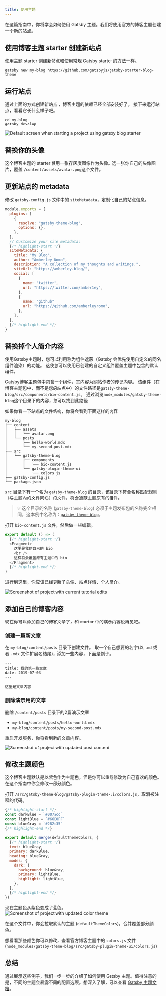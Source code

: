 ```yaml
---
title: 使用主题
---
```


在这篇指南中，你将学会如何使用 Gatsby 主题。我们将使用官方的博客主题创建一个新的站点。

## 使用博客主题 starter 创建新站点

使用主题 starter 创建新站点和使用常规 Gatsby starter 的方法一样。

```shell
gatsby new my-blog https://github.com/gatsbyjs/gatsby-starter-blog-theme
```

## 运行站点

通过上面的方式创建新站点 ，博客主题的依赖已经全部安装好了。 接下来运行站点，看看它长什么样子吧。

```shell
cd my-blog
gatsby develop
```

![Default screen when starting a project using gatsby blog starter](./images/starter-blog-theme-default.png)

## 替换你的头像

这个博客主题的 starter 使用一张存灰度图像作为头像。选一张你自己的头像图片，覆盖 `/content/assets/avatar.png`这个文件。

## 更新站点的 metadata

修改 `gatsby-config.js` 文件中的 `siteMetadata`，定制化自己的站点信息。

```javascript:title=gatsby-config.js
module.exports = {
  plugins: [
    {
      resolve: "gatsby-theme-blog",
      options: {},
    },
  ],
  // Customize your site metadata:
  {/* highlight-start */}
  siteMetadata: {
    title: "My Blog",
    author: "Amberley Romo",
    description: "A collection of my thoughts and writings.",
    siteUrl: "https://amberley.blog/",
    social: [
      {
        name: "twitter",
        url: "https://twitter.com/amber1ey",
      },
      {
        name: "github",
        url: "https://github.com/amberleyromo",
      },
    ],
  },
  {/* highlight-end */}
}
```

## 替换掉个人简介内容

使用Gatsby主题时，您可以利用称为组件遮蔽（Gatsby 会优先使用自定义的同名组件渲染）的功能。 这使您可以使用已创建的自定义组件覆盖主题中包含的默认组件。

Gatsby博客主题包中包含一个组件，其内容为网站作者的传记内容。 该组件（在博客主题包中，而不是您的站点中）的文件路径是`gatsby-theme-blog/src/components/bio-content.js`。 通过浏览`node_modules/gatsby-theme-blog`这个目录下的内容，您可以找到此路径


如果你看一下站点的文件结构，你将会看到下面这样的内容

```
my-blog
├── content
│   ├── assets
│   │   └── avatar.png
│   └── posts
│       ├── hello-world.mdx
│       └── my-second-post.mdx
├── src
│   └── gatsby-theme-blog
│       ├── components
│       │   └── bio-content.js
│       └── gatsby-plugin-theme-ui
│           └── colors.js
├── gatsby-config.js
└── package.json
```

`src` 目录下有一个名为 `gatsby-theme-blog` 的目录，该目录下符合名称匹配规则（与主题内的文件同名）的文件，将会遮蔽主题原有的组件。

> 💡 这个目录的名称 (`gatsby-theme-blog`) 必须于主题发布包的名称完全相同，这本例中名称为：[`gatsby-theme-blog`](https://www.npmjs.com/package/gatsby-theme-blog)。

打开 `bio-content.js` 文件，然后做一些编辑。

```jsx:title=bio-content.js
export default () => (
  {/* highlight-start */}
  <Fragment>
    这里是我的自己的 bio
    <br />
    这样将会覆盖原有主题中的 bio
  </Fragment>
  {/* highlight-end */}
)
```

进行到这里，你应该已经更新了头像、站点详情、个人简介。

![Screenshot of project with current tutorial edits](./images/starter-blog-theme-edited.png)

## 添加自己的博客内容

现在你可以添加自己的博客文章了，和 starter 中的演示内容说再见吧。
### 创建一篇新文章

在 `my-blog/content/posts` 目录下创建文件。 取一个自己想要的名字(以 `.md` 或者 `.mdx` 文件扩展名结尾)，添加一些内容，下面是例子。

```mdx:title=my-blog/content/posts/my-first-post.mdx
---
title: 我的第一篇文章
date: 2019-07-03
---

这里是文章内容
```

### 删除演示用的文章

删除 `/content/posts` 目录下的2篇演示文章

- `my-blog/content/posts/hello-world.mdx`
- `my-blog/content/posts/my-second-post.mdx`

重启开发服务，你将看到新的文章内容。

![Screenshot of project with updated post content](./images/starter-blog-theme-updated-content.png)

## 修改主题颜色

这个博客主题默认是以紫色作为主题色，但是你可以重载修改为自己喜欢的颜色。在这个指南中你会修改一部分颜色。

打开 `/src/gatsby-theme-blog/gatsby-plugin-theme-ui/colors.js`，取消被注释的代码。

```javascript:title=colors.js
{/* highlight-start */}
const darkBlue = `#007acc`
const lightBlue = `#66E0FF`
const blueGray = `#282c35`
{/* highlight-end */}

export default merge(defaultThemeColors, {
  {/* highlight-start */}
  text: blueGray,
  primary: darkBlue,
  heading: blueGray,
  modes: {
    dark: {
      background: blueGray,
      primary: lightBlue,
      highlight: lightBlue,
    },
  },
  {/* highlight-end */}
})
```

现在主题色从紫色变成了蓝色。
![Screenshot of project with updated color theme](./images/starter-blog-theme-updated-colors.png)

在这个文件中，你会拉取默认的主题 (`defaultThemeColors`)，合并覆盖部分颜色。

想看看那些颜色你可以修改，查看官方博客主题中的 `colors.js` 文件  (`node_modules/gatsby-theme-blog/src/gatsby-plugin-theme-ui/colors.js`)

## 总结

通过展示这些例子，我们一步一步的介绍了如何使用 Gatsby 主题。值得注意的是，不同的主题会暴露不同的配置选项。想深入了解，可以查看 [Gatsby 主题文档](/docs/themes/)。
